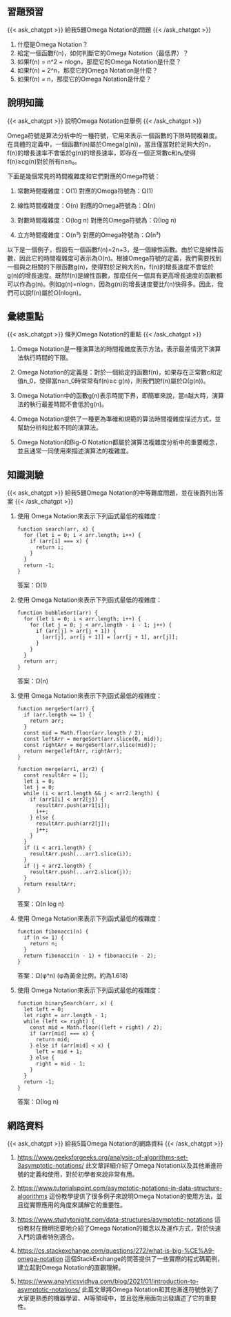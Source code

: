 ## 習題預習
{{< ask_chatgpt >}}
給我5題Omega Notation的問題
{{< /ask_chatgpt >}}



1. 什麼是Omega Notation？
2. 給定一個函數f(n)，如何判斷它的Omega Notation（最低界）？
3. 如果f(n) = n^2 + nlogn，那麼它的Omega Notation是什麼？
4. 如果f(n) = 2^n，那麼它的Omega Notation是什麼？
5. 如果f(n) = n，那麼它的Omega Notation是什麼？   

## 說明知識
{{< ask_chatgpt >}}
說明Omega Notation並舉例
{{< /ask_chatgpt >}}



Omega符號是算法分析中的一種符號，它用來表示一個函數的下限時間複雜度。在具體的定義中，一個函數f(n)屬於Omega(g(n))，當且僅當對於足夠大的n，f(n)的增長速率不會低於g(n)的增長速率，即存在一個正常數c和n₀使得f(n)≥cg(n)對於所有n≥n₀。

下面是幾個常見的時間複雜度和它們對應的Omega符號：

1. 常數時間複雜度：O(1)
   對應的Omega符號為：Ω(1)

2. 線性時間複雜度：O(n)
   對應的Omega符號為：Ω(n)

3. 對數時間複雜度：O(log n)
   對應的Omega符號為：Ω(log n)

4. 立方時間複雜度：O(n³)
   對應的Omega符號為：Ω(n³)

以下是一個例子，假設有一個函數f(n)=2n+3，是一個線性函數。由於它是線性函數，因此它的時間複雜度可表示為O(n)。根據Omega符號的定義，我們需要找到一個與之相關的下限函數g(n)，使得對於足夠大的n，f(n)的增長速度不會低於g(n)的增長速度。既然f(n)是線性函數，那麼任何一個具有更高增長速度的函數都可以作為g(n)。例如g(n)=nlogn，因為g(n)的增長速度要比f(n)快得多。因此，我們可以說f(n)屬於Ω(nlogn)。   

## 彙總重點
{{< ask_chatgpt >}}
條列Omega Notation的重點
{{< /ask_chatgpt >}}




1. Omega Notation是一種演算法的時間複雜度表示方法，表示最差情況下演算法執行時間的下限。

2. Omega Notation的定義是：對於一個給定的函數f(n)，如果存在正常數c和定值n_0，使得當n≥n_0時常常有f(n)≥c ɡ(n)，則我們說f(n)屬於Ω(ɡ(n))。

3. Omega Notation中的函數g(n)表示時間下界，即簡單來說，當n越大時，演算法的執行最差時間不會低於g(n)。

4. Omega Notation提供了一種更為準確和規範的算法時間複雜度描述方式，並幫助分析和比較不同的演算法。

5. Omega Notation和Big-O Notation都屬於演算法複雜度分析中的重要概念，並且通常一同使用來描述演算法的複雜度。   

## 知識測驗
{{< ask_chatgpt >}}
給我5題Omega Notation的中等難度問題，並在後面列出答案
{{< /ask_chatgpt >}}



1. 使用 Omega Notation來表示下列函式最低的複雜度：
   ```
   function search(arr, x) {
     for (let i = 0; i < arr.length; i++) {
       if (arr[i] === x) {
         return i;
       }
     }
     return -1;
   }
   ```
   答案：Ω(1)

2. 使用 Omega Notation來表示下列函式最低的複雜度：
   ```
   function bubbleSort(arr) {
     for (let i = 0; i < arr.length; i++) {
       for (let j = 0; j < arr.length - i - 1; j++) {
         if (arr[j] > arr[j + 1]) {
           [arr[j], arr[j + 1]] = [arr[j + 1], arr[j]];
         }
       }
     }
     return arr;
   }
   ```
   答案：Ω(n)

3. 使用 Omega Notation來表示下列函式最低的複雜度：
   ```
   function mergeSort(arr) {
     if (arr.length <= 1) {
       return arr;
     }
     const mid = Math.floor(arr.length / 2);
     const leftArr = mergeSort(arr.slice(0, mid));
     const rightArr = mergeSort(arr.slice(mid));
     return merge(leftArr, rightArr);
   }
   
   function merge(arr1, arr2) {
     const resultArr = [];
     let i = 0;
     let j = 0;
     while (i < arr1.length && j < arr2.length) {
       if (arr1[i] < arr2[j]) {
         resultArr.push(arr1[i]);
         i++;
       } else {
         resultArr.push(arr2[j]);
         j++;
       }
     }
     if (i < arr1.length) {
       resultArr.push(...arr1.slice(i));
     }
     if (j < arr2.length) {
       resultArr.push(...arr2.slice(j));
     }
     return resultArr;
   }
   ```
   答案：Ω(n log n)

4. 使用 Omega Notation來表示下列函式最低的複雜度：
   ```
   function fibonacci(n) {
     if (n <= 1) {
       return n;
     }
     return fibonacci(n - 1) + fibonacci(n - 2);
   }
   ```
   答案：Ω(φ^n) (φ為黃金比例，約為1.618)

5. 使用 Omega Notation來表示下列函式最低的複雜度：
   ```
   function binarySearch(arr, x) {
     let left = 0;
     let right = arr.length - 1;
     while (left <= right) {
       const mid = Math.floor((left + right) / 2);
       if (arr[mid] === x) {
         return mid;
       } else if (arr[mid] < x) {
         left = mid + 1;
       } else {
         right = mid - 1;
       }
     }
     return -1;
   }
   ```
   答案：Ω(log n)   

## 網路資料
{{< ask_chatgpt >}}
給我5篇Omega Notation的網路資料
{{< /ask_chatgpt >}}



1. https://www.geeksforgeeks.org/analysis-of-algorithms-set-3asymptotic-notations/
此文章詳細介紹了Omega Notation以及其他漸進符號的定義和使用，對於初學者來說非常有用。

2. https://www.tutorialspoint.com/asymptotic-notations-in-data-structure-algorithms
這份教學提供了很多例子來說明Omega Notation的使用方法，並且從實際應用的角度來講解它的重要性。

3. https://www.studytonight.com/data-structures/asymptotic-notations
這份教材在簡明扼要地介紹了Omega Notation的概念以及運作方式，對於快速入門的讀者特別適合。

4. https://cs.stackexchange.com/questions/272/what-is-big-%CE%A9-omega-notation
這個StackExchange的問答提供了一些實際的程式碼範例，建立起對Omega Notation的直觀理解。

5. https://www.analyticsvidhya.com/blog/2021/01/introduction-to-asymptotic-notations/
此篇文章將Omega Notation和其他漸進符號放到了大家更熟悉的機器學習、AI等領域中，並且從應用面向出發講述了它的重要性。   

